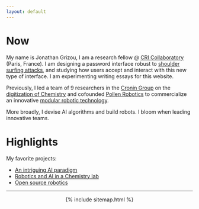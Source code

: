 ```yaml
---
layout: default
---
```


# Now

<!-- https://nownownow.com/about -->

My name is Jonathan Grizou, I am a research fellow @ [CRI Collaboratory](https://research.cri-paris.org) (Paris, France). I am designing a password interface robust to [shoulder surfing attacks](https://en.wikipedia.org/wiki/Shoulder_surfing_(computer_security)), and studying how users accept and interact with this new type of interface. I am experimenting writing essays for this website.

Previously, I led a team of 9 researchers in the [Cronin Group](http://www.chem.gla.ac.uk/cronin/) on the [digitization of Chemistry](projects/chemobot) and cofounded [Pollen Robotics](https://www.pollen-robotics.com/) to commercialize an innovative [modular robotic technology](https://www.luos-robotics.com/en/).

More broadly, I devise AI algorithms and build robots. I bloom when leading innovative teams.

# Highlights

My favorite projects:

- [An intriguing AI paradigm](projects/thesis)
- [Robotics and AI in a Chemistry lab](projects/chemobot)
- [Open source robotics](projects/open_robotics)

<!--

I experiment writing essays:

- Automating everything, what for? Cooperation over competition
- Problems I had with teaching
- Nature useless vs permaculture
- The feeling of useless actions
- Paralysis of being
- Goal-babble your life
- Trust is the fuel of a heathy society, not blockchain
- Make the invisible visible (hand washing vs putting a sleep)

-->

---

<div align="center">
  {% include sitemap.html %}
</div>
